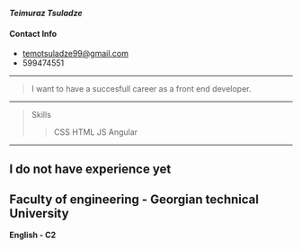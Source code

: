 ***Teimuraz Tsuladze***

#### Contact Info
- temotsuladze99@gmail.com
- 599474551

---

> I want to have a succesfull career as a front end developer.

---

> Skills
>
>> CSS
>> HTML
>> JS
>> Angular

---
**I do not have experience yet**
---
**Faculty of engineering - Georgian technical University**
---
**English - C2**